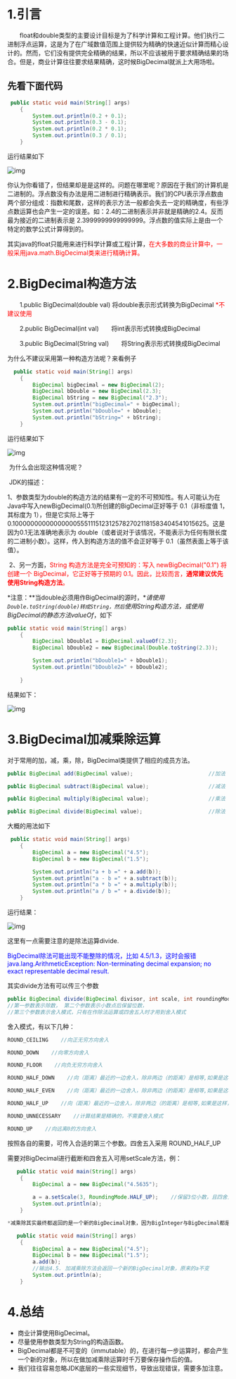# 1.引言

　　float和double类型的主要设计目标是为了科学计算和工程计算。他们执行二进制浮点运算，这是为了在广域数值范围上提供较为精确的快速近似计算而精心设计的。然而，它们没有提供完全精确的结果，所以不应该被用于要求精确结果的场合。但是，商业计算往往要求结果精确，这时候BigDecimal就派上大用场啦。

## 先看下面代码

```java
 public static void main(String[] args)
    {
        System.out.println(0.2 + 0.1);
        System.out.println(0.3 - 0.1);
        System.out.println(0.2 * 0.1);
        System.out.println(0.3 / 0.1);
    }
```

运行结果如下

![img](https://images2015.cnblogs.com/blog/1010052/201611/1010052-20161112110906311-2138412408.png)

你认为你看错了，但结果却是是这样的。问题在哪里呢？原因在于我们的计算机是二进制的。浮点数没有办法是用二进制进行精确表示。我们的CPU表示浮点数由两个部分组成：指数和尾数，这样的表示方法一般都会失去一定的精确度，有些浮点数运算也会产生一定的误差。如：2.4的二进制表示并非就是精确的2.4。反而最为接近的二进制表示是 2.3999999999999999。浮点数的值实际上是由一个特定的数学公式计算得到的。

其实java的float只能用来进行科学计算或工程计算，<font color=red>在大多数的商业计算中，一般采用java.math.BigDecimal类来进行精确计算。</font>

# 2.BigDecimal构造方法

　　1.public BigDecimal(double val)    将double表示形式转换为BigDecimal <font color=red>*不建议使用</font>

　　2.public BigDecimal(int val)　　将int表示形式转换成BigDecimal

　　3.public BigDecimal(String val)　　将String表示形式转换成BigDecimal

为什么不建议采用第一种构造方法呢？来看例子

```java
  public static void main(String[] args)
    {
        BigDecimal bigDecimal = new BigDecimal(2);
        BigDecimal bDouble = new BigDecimal(2.3);
        BigDecimal bString = new BigDecimal("2.3");
        System.out.println("bigDecimal=" + bigDecimal);
        System.out.println("bDouble=" + bDouble);
        System.out.println("bString=" + bString);
    }
```

运行结果如下

![img](https://images2015.cnblogs.com/blog/1010052/201611/1010052-20161112112045999-209507136.png)

​	为什么会出现这种情况呢？

​	JDK的描述：

​	1、参数类型为double的构造方法的结果有一定的不可预知性。有人可能认为在Java中写入newBigDecimal(0.1)所创建的BigDecimal正好等于 0.1（非标度值 1，其标度为 1），但是它实际上等于0.1000000000000000055511151231257827021181583404541015625。这是因为0.1无法准确地表示为 double（或者说对于该情况，不能表示为任何有限长度的二进制小数）。这样，传入到构造方法的值不会正好等于 0.1（虽然表面上等于该值）。

​        2、另一方面，<font color=red>String 构造方法是完全可预知的：写入 newBigDecimal("0.1") 将创建一个 BigDecimal，它正好等于预期的 0.1。因此，比较而言，**通常建议优先使用String构造方法**。</font>

*注意：**当double必须用作BigDecimal的源时，**请使用`Double.toString(double)转成String，然后`使用String构造方法，或使用BigDecimal的静态方法valueOf*，如下

```java
public static void main(String[] args)
    {
        BigDecimal bDouble1 = BigDecimal.valueOf(2.3);
        BigDecimal bDouble2 = new BigDecimal(Double.toString(2.3));

        System.out.println("bDouble1=" + bDouble1);
        System.out.println("bDouble2=" + bDouble2);
        
    }
```

结果如下：

![img](https://images2015.cnblogs.com/blog/1010052/201611/1010052-20161112113027514-1763821957.png)

 

# 3.BigDecimal加减乘除运算

对于常用的加，减，乘，除，BigDecimal类提供了相应的成员方法。

```java
public BigDecimal add(BigDecimal value);                        //加法

public BigDecimal subtract(BigDecimal value);                   //减法 

public BigDecimal multiply(BigDecimal value);                   //乘法

public BigDecimal divide(BigDecimal value);                     //除法
```

大概的用法如下

```java
 public static void main(String[] args)
    {
        BigDecimal a = new BigDecimal("4.5");
        BigDecimal b = new BigDecimal("1.5");

        System.out.println("a + b =" + a.add(b));
        System.out.println("a - b =" + a.subtract(b));
        System.out.println("a * b =" + a.multiply(b));
        System.out.println("a / b =" + a.divide(b));
    }
```

运行结果：

![img](https://images2015.cnblogs.com/blog/1010052/201611/1010052-20161112114924858-18135435.png)

这里有一点需要注意的是除法运算divide.

 <font color=blue>BigDecimal除法可能出现不能整除的情况，比如 4.5/1.3，这时会报错java.lang.ArithmeticException: Non-terminating decimal expansion; no exact representable decimal result.</font>

其实divide方法有可以传三个参数

```java
public BigDecimal divide(BigDecimal divisor, int scale, int roundingMode) 
//第一参数表示除数， 第二个参数表示小数点后保留位数，
//第三个参数表示舍入模式，只有在作除法运算或四舍五入时才用到舍入模式
```

舍入模式，有以下几种：

```java
ROUND_CEILING    //向正无穷方向舍入

ROUND_DOWN    //向零方向舍入

ROUND_FLOOR    //向负无穷方向舍入

ROUND_HALF_DOWN    //向（距离）最近的一边舍入，除非两边（的距离）是相等,如果是这样，向下舍入, 例如1.55 保留一位小数结果为1.5

ROUND_HALF_EVEN    //向（距离）最近的一边舍入，除非两边（的距离）是相等,如果是这样，如果保留位数是奇数，使用ROUND_HALF_UP，如果是偶数，使用ROUND_HALF_DOWN

ROUND_HALF_UP    //向（距离）最近的一边舍入，除非两边（的距离）是相等,如果是这样，向上舍入, 1.55保留一位小数结果为1.6

ROUND_UNNECESSARY    //计算结果是精确的，不需要舍入模式

ROUND_UP    //向远离0的方向舍入
```

按照各自的需要，可传入合适的第三个参数。四舍五入采用 ROUND_HALF_UP

 需要对BigDecimal进行截断和四舍五入可用setScale方法，例：

```java
   public static void main(String[] args)
    {
        BigDecimal a = new BigDecimal("4.5635");

        a = a.setScale(3, RoundingMode.HALF_UP);    //保留3位小数，且四舍五入
        System.out.println(a);
    }
```

```java
*减乘除其实最终都返回的是一个新的BigDecimal对象，因为BigInteger与BigDecimal都是不可变的（immutable）的，在进行每一步运算时，都会产生一个新的对象
```

```java
   public static void main(String[] args)
    {
        BigDecimal a = new BigDecimal("4.5");
        BigDecimal b = new BigDecimal("1.5");
        a.add(b);
		//输出4.5. 加减乘除方法会返回一个新的BigDecimal对象，原来的a不变
        System.out.println(a);  
    }
```

# 4.总结

* 商业计算使用BigDecimal。
* 尽量使用参数类型为String的构造函数。
* BigDecimal都是不可变的（immutable）的，在进行每一步运算时，都会产生一个新的对象，所以在做加减乘除运算时千万要保存操作后的值。
* 我们往往容易忽略JDK底层的一些实现细节，导致出现错误，需要多加注意。